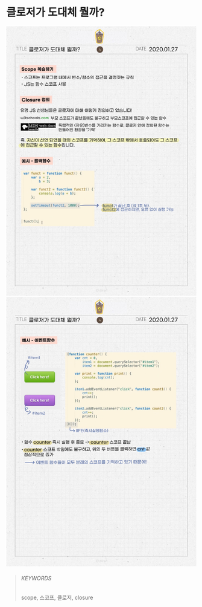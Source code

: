 # 클로저가 도대체 뭘까?

![04_1](images/04_1.jpg)
![04_2](images/04_2.jpg)

> ###### KEYWORDS
>
> scope, 스코프, 클로저, closure
